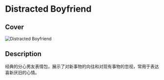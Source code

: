 # Distracted Boyfriend

## Cover
![Distracted Boyfriend](https://i.imgflip.com/1ur9b0.jpg)

## Description
经典的分心男友表情包，展示了对新事物的向往和对现有事物的忽视，常用于表达喜新厌旧的心情。